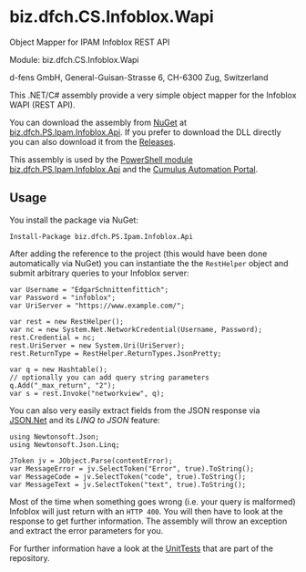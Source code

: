 biz.dfch.CS.Infoblox.Wapi
=========================

Object Mapper for IPAM Infoblox REST API

Module: biz.dfch.CS.Infoblox.Wapi

d-fens GmbH, General-Guisan-Strasse 6, CH-6300 Zug, Switzerland

This .NET/C# assembly provide a very simple object mapper for the Infoblox WAPI (REST API).

You can download the assembly from [NuGet]() at [biz.dfch.PS.Ipam.Infoblox.Api](https://www.nuget.org/packages/biz.dfch.PS.Ipam.Infoblox.Api/). If you prefer to download the DLL directly you can also download it from the [Releases](https://github.com/dfch/biz.dfch.CS.Infoblox.Wapi/releases).

This assembly is used by the [PowerShell module biz.dfch.PS.Ipam.Infoblox.Api](https://github.com/dfch/biz.dfch.PS.Ipam.Infoblox.Api) and the [Cumulus Automation Portal](https://github.com/dfch/biz.dfch.CS.Cumulus.Server).

Usage
-----

You install the package via NuGet:

	Install-Package biz.dfch.PS.Ipam.Infoblox.Api

After adding the reference to the project (this would have been done automatically via NuGet) you can instantiate the the `RestHelper` object and submit arbitrary queries to your Infoblox server:

	var Username = "EdgarSchnittenfittich";
	var Password = "infoblox";
	var UriServer = "https://www.example.com/";

	var rest = new RestHelper();
	var nc = new System.Net.NetworkCredential(Username, Password);
	rest.Credential = nc;
	rest.UriServer = new System.Uri(UriServer);
	rest.ReturnType = RestHelper.ReturnTypes.JsonPretty;

	var q = new Hashtable();
	// optionally you can add query string parameters
	q.Add("_max_return", "2");
	var s = rest.Invoke("networkview", q);

You can also very easily extract fields from the JSON response via [JSON.Net](http://json.net) and its *LINQ to JSON* feature:

	using Newtonsoft.Json;
	using Newtonsoft.Json.Linq;

	JToken jv = JObject.Parse(contentError);
	var MessageError = jv.SelectToken("Error", true).ToString();
	var MessageCode = jv.SelectToken("code", true).ToString();
	var MessageText = jv.SelectToken("text", true).ToString();

Most of the time when something goes wrong (i.e. your query is malformed) Infoblox will just return with an `HTTP 400`. You will then have to look at the response to get further information. The assembly will throw an exception and extract the error parameters for you.

For further information have a look at the [UnitTests](/dfch/biz.dfch.CS.Infoblox.Wapi/blob/master/InfobloxWapiTests/UnitTest1.cs) that are part of the repository.
